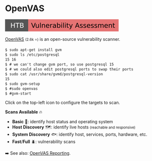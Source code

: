 # OpenVAS

[![vulnerabilityassessment](../../../../_badges/htb/vulnerabilityassessment.svg)](https://academy.hackthebox.com/module/details/108)

<div class="row row-cols-lg-2"><div>

[OpenVAS](https://github.com/greenbone/openvas-scanner) <small>(2.6k ⭐)</small> is an open-source vulnerability scanner.

```shell!
$ sudo apt-get install gvm
$ sudo ls /etc/postgresql
15 16
$ # we can't change gvm port, so use postgresql 15
$ # we could also edit postgresql ports to swap their ports
$ sudo cat /usr/share/gvmd/postgresql-version
15
$ sudo gvm-setup
$ #sudo openvas
$ #gvm-start
```

Click on the top-left icon to configure the targets to scan.
</div><div>

**Scans Available** 🔥

* **Basic** 🔎: identify host status and operating system
* **Host Discovery** 🗺️: identify live hosts <small>(reachable and responsive)</small>
* **System Discovery** 🐟: identify host, services, ports, hardware, etc.
* **Fast**/**Full** 🪲: vulnerability scans

➡️ See also: [OpenVAS Reporting](https://github.com/TheGroundZero/openvasreporting).
</div></div>